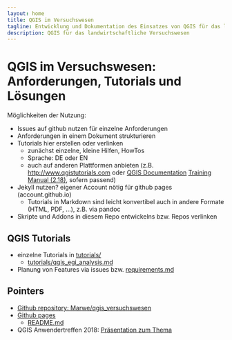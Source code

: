 ```yaml
---
layout: home
title: QGIS im Versuchswesen
tagline: Entwicklung und Dokumentation des Einsatzes von QGIS für das landwirtschaftliche Versuchswesen
description: QGIS für das landwirtschaftliche Versuchswesen
---
```


# QGIS im Versuchswesen: Anforderungen, Tutorials und Lösungen

Möglichkeiten der Nutzung:

* Issues auf github nutzen für einzelne Anforderungen
* Anforderungen in einem Dokument strukturieren
* Tutorials hier erstellen oder verlinken
    * zunächst einzelne, kleine Hilfen, HowTos
    * Sprache: DE oder EN
    * auch auf anderen Plattformen anbieten (z.B. http://www.qgistutorials.com oder [QGIS Documentation](https://www.qgis.org/en/docs/index.html) [Training Manual (2.18)](https://docs.qgis.org/2.18/en/docs/training_manual/), sofern passend)
* Jekyll nutzen? eigener Account nötig für github pages (account.github.io)
    * Tutorials in Markdown sind leicht konvertibel auch in andere Formate (HTML, PDF, ...), z.B. via pandoc
* Skripte und Addons in diesem Repo entwickelns bzw. Repos verlinken

## QGIS Tutorials

* einzelne Tutorials in [tutorials/](https://github.com/Marwe/qgis_versuchswesen/tree/master/tutorials)
    * [tutorials/qgis_egi_analysis.md](tutorials/qgis_egi_analysis.md)
* Planung von Features via issues bzw. [requirements.md](requirements.md)

## Pointers

* [Github repository: Marwe/qgis_versuchswesen](https://github.com/Marwe/qgis_versuchswesen)
* [Github pages](https://marwe.github.io/qgis_versuchswesen/)
    * [README.md](README.md)
* QGIS Anwendertreffen 2018: [Präsentation zum Thema](https://martinweis.eu/talks/qgislw/qgislw.html)

